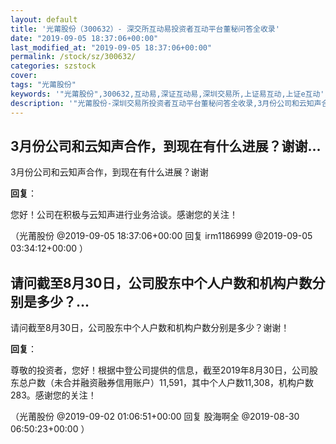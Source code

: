 ```yaml
---
layout: default
title: '光莆股份（300632）- 深交所互动易投资者互动平台董秘问答全收录'
date: "2019-09-05 18:37:06+00:00"
last_modified_at: "2019-09-05 18:37:06+00:00"
permalink: /stock/sz/300632/
categories: szstock
cover: 
tags: "光莆股份"
keywords: '"光莆股份",300632,互动易,深证互动易,深圳交易所,上证易互动,上证e互动'
description: '"光莆股份-深圳交易所投资者互动平台董秘问答全收录,3月份公司和云知声合作，到现在有什么进展？谢谢"'
---
```


## 3月份公司和云知声合作，到现在有什么进展？谢谢...

3月份公司和云知声合作，到现在有什么进展？谢谢

**回复**：

您好！公司在积极与云知声进行业务洽谈。感谢您的关注！ 

（光莆股份  @2019-09-05 18:37:06+00:00 回复 irm1186999  @2019-09-05 03:34:12+00:00 ）

## 请问截至8月30日，公司股东中个人户数和机构户数分别是多少？...

请问截至8月30日，公司股东中个人户数和机构户数分别是多少？谢谢！

**回复**：

尊敬的投资者，您好！根据中登公司提供的信息，截至2019年8月30日，公司股东总户数（未合并融资融券信用账户）11,591，其中个人户数11,308，机构户数283。感谢您的关注！ 

（光莆股份  @2019-09-02 01:06:51+00:00 回复 股海啊全  @2019-08-30 06:50:23+00:00 ）

